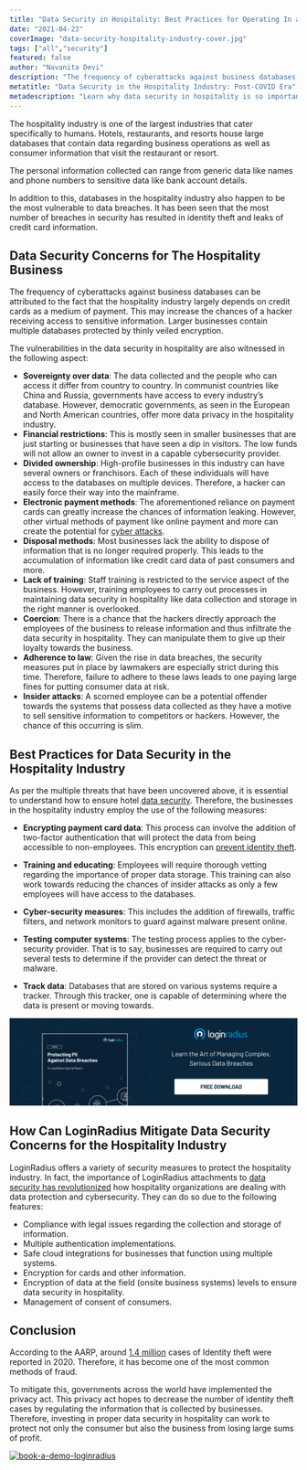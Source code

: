 ```yaml
---
title: "Data Security in Hospitality: Best Practices for Operating In a Post-COVID Era"
date: "2021-04-23"
coverImage: "data-security-hospitality-industry-cover.jpg"
tags: ["all","security"]
featured: false 
author: "Navanita Devi"
description: "The frequency of cyberattacks against business databases can be attributed to the fact that the hospitality industry largely depends on credit cards as a medium of payment. This may increase the chances of a hacker receiving access to sensitive information. Investing in proper data security in hospitality can work to protect not only the consumer but also the business from losing large sums of profit."
metatitle: "Data Security in the Hospitality Industry: Post-COVID Era"
metadescription: "Learn why data security in hospitality is so important in the post-COVID world. Also, explore the vulnerabilities witnessed in the sector."
--- 
```


The hospitality industry is one of the largest industries that cater specifically to humans. Hotels, restaurants, and resorts house large databases that contain data regarding business operations as well as consumer information that visit the restaurant or resort. 

The personal information collected can range from generic data like names and phone numbers to sensitive data like bank account details. 

In addition to this, databases in the hospitality industry also happen to be the most vulnerable to data breaches. It has been seen that the most number of breaches in security has resulted in identity theft and leaks of credit card information. 


## Data Security Concerns for The Hospitality Business 

The frequency of cyberattacks against business databases can be attributed to the fact that the hospitality industry largely depends on credit cards as a medium of payment. This may increase the chances of a hacker receiving access to sensitive information. Larger businesses contain multiple databases protected by thinly veiled encryption. 

The vulnerabilities in the data security in hospitality are also witnessed in the following aspect: 

 



*   **Sovereignty over data**: The data collected and the people who can access it differ from country to country. In communist countries like China and Russia, governments have access to every industry’s database. However, democratic governments, as seen in the European and North American countries, offer more data privacy in the hospitality industry. 
*   **Financial restrictions**: This is mostly seen in smaller businesses that are just starting or businesses that have seen a dip in visitors. The low funds will not allow an owner to invest in a capable cybersecurity provider.
*   **Divided ownership**: High-profile businesses in this industry can have several owners or franchisors. Each of these individuals will have access to the databases on multiple devices. Therefore, a hacker can easily force their way into the mainframe. 
*   **Electronic payment methods**: The aforementioned reliance on payment cards can greatly increase the chances of information leaking. However, other virtual methods of payment like online payment and more can create the potential for [cyber attacks](https://www.loginradius.com/blog/start-with-identity/2019/10/cybersecurity-attacks-business/). 
*   **Disposal methods**: Most businesses lack the ability to dispose of information that is no longer required properly. This leads to the accumulation of information like credit card data of past consumers and more. 
*   **Lack of training**: Staff training is restricted to the service aspect of the business. However, training employees to carry out processes in maintaining data security in hospitality like data collection and storage in the right manner is overlooked. 
*   **Coercion**: There is a chance that the hackers directly approach the employees of the business to release information and thus infiltrate the data security in hospitality. They can manipulate them to give up their loyalty towards the business. 
*   **Adherence to law**: Given the rise in data breaches, the security measures put in place by lawmakers are especially strict during this time. Therefore, failure to adhere to these laws leads to one paying large fines for putting consumer data at risk. 
*   **Insider attacks**: A scorned employee can be a potential offender towards the systems that possess data collected as they have a motive to sell sensitive information to competitors or hackers. However, the chance of this occurring is slim. 


## Best Practices for Data Security in the Hospitality Industry

As per the multiple threats that have been uncovered above, it is essential to understand how to ensure hotel [data security](https://www.loginradius.com/blog/start-with-identity/2020/12/data-security-best-practices/). Therefore, the businesses in the hospitality industry employ the use of the following measures: 

 



*   **Encrypting payment card data**: This process can involve the addition of two-factor authentication that will protect the data from being accessible to non-employees. This encryption can [prevent identity theft](https://www.loginradius.com/blog/start-with-identity/2021/03/identity-theft-frauds/). 
*   **Training and educating**: Employees will require thorough vetting regarding the importance of proper data storage. This training can also work towards reducing the chances of insider attacks as only a few employees will have access to the databases.

 



*   **Cyber-security measures**: This includes the addition of firewalls, traffic filters, and network monitors to guard against malware present online. 
*   **Testing computer systems**: The testing process applies to the cyber-security provider. That is to say, businesses are required to carry out several tests to determine if the provider can detect the threat or malware.
*   **Track data**: Databases that are stored on various systems require a tracker. Through this tracker, one is capable of determining where the data is present or moving towards. 

[![protecting-PII-against-data-breaches-report](protecting-PII-against-data-breaches-report.png)](https://www.loginradius.com/resource/pii-data-breach-report/)


## How Can LoginRadius Mitigate Data Security Concerns for the Hospitality Industry

LoginRadius offers a variety of security measures to protect the hospitality industry. In fact, the importance of LoginRadius attachments to [data security has revolutionized](https://www.loginradius.com/industry-travel-and-hospitality/) how hospitality organizations are dealing with data protection and cybersecurity. They can do so due to the following features: 



*   Compliance with legal issues regarding the collection and storage of information. 
*   Multiple authentication implementations.
*   Safe cloud integrations for businesses that function using multiple systems. 
*   Encryption for cards and other information. 
*   Encryption of data at the field (onsite business systems) levels to ensure data security in hospitality. 
*   Management of consent of consumers. 


## Conclusion

According to the AARP, around [1.4 million](https://www.aarp.org/money/scams-fraud/info-2021/ftc-fraud-report-identity-theft-pandemic.html) cases of Identity theft were reported in 2020. Therefore, it has become one of the most common methods of fraud.

To mitigate this, governments across the world have implemented the privacy act. This privacy act hopes to decrease the number of identity theft cases by regulating the information that is collected by businesses. Therefore, investing in proper data security in hospitality can work to protect not only the consumer but also the business from losing large sums of profit. 

[![book-a-demo-loginradius](book-a-demo-loginradius.png)](https://www.loginradius.com/book-a-demo/)
